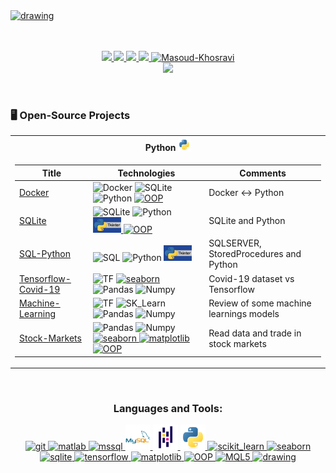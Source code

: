 <a href="https://github.com/Masoud-Khosravi">
  <img src="https://user-images.githubusercontent.com/121137036/210131906-43d3f4df-395d-438b-bca2-5613a52e6499.gif" alt="drawing" style="width:600px;"/>
  <!---
  <img src="https://user-images.githubusercontent.com/121137036/210107231-0ae2f150-bb07-4e53-a2e2-a006b9b799e4.gif" alt="drawing" style="width:600px;"/>
-->
</a>
<br/>
<br/>

<p align="center">
  <br/>
  <a href="https://www.linkedin.com/in/masoudkhosravi/">
      <img src="https://img.shields.io/badge/-Linkedin-blue?style=flat-square&logo=linkedin">
  </a>
  <a href="mailto:masoudkh.new@gmail.com">
      <img src="https://img.shields.io/badge/-Email-red?style=flat-square&logo=gmail&logoColor=white">
  </a>
  <a href="https://hub.docker.com/r/masoudnew/sqlite">
      <img src="https://img.shields.io/badge/-Docker-blue?style=flat-square&logo=Docker&logoColor=white">
  </a>
  </a>
  <a href="https://t.me/Masoudnew">
      <img src="https://img.shields.io/badge/-Telegram-blue?style=flat-square&logo=Telegram&logoColor=white">
  </a>
  <a href="https://github.com/Masoud-Khosravi">
     <img src="https://komarev.com/ghpvc/?username=masoud-khosravi&label=Visitors&color=0e75b6&style=flat" alt="Masoud-Khosravi" />
  </a>
  <br/>
  <a href="https://github.com/Masoud-Khosravi">
    <img src="https://github-readme-stats-git-masterrstaa-rickstaa.vercel.app/api?username=masoud-khosravi&show_icons=true&hide=issues,contribs&theme=react&hide_border=true" />   
    
<!--     <img src="https://github-readme-stats.vercel.app/api?username=masoud-khosravi&show_icons=true&hide=issues,contribs&theme=react&hide_border=true" /> -->
  <!---  
    <img src="https://github-stats-alpha.vercel.app/api?username=masoud-khosravi&cc=22272e&tc=37BCF6&ic=fff&bc=0000" />    
  -->
    
  </a>
  
</p>

<br/>

### 🖥️ Open-Source Projects
<table>
<tr><th>Python <a href="https://www.python.org" target="_blank" rel="noreferrer"> <img src="https://raw.githubusercontent.com/devicons/devicon/master/icons/python/python-original.svg" alt="python" width="20" height="20"/> </a> </th></tr>
<tr><td>
  
|Title | Technologies | Comments|
|--|--|--|
| [Docker](https://github.com/Masoud-Khosravi/Docker) | ![Docker](https://img.shields.io/badge/Docker-black?style=flat-square&logo=Docker) ![SQLite](https://img.shields.io/badge/SQLite-black?style=flat-square&logo=SQLite) ![Python](https://img.shields.io/badge/Python-black?style=flat-square&logo=python)  <a href="https://en.wikipedia.org/wiki/Object-oriented_programming" target="_blank" rel="noreferrer"> <img src="https://awaisarif.com/img/oop.png" alt="OOP" width="50" height="30" /> </a> | Docker <-> Python |   
| [SQLite](https://github.com/Masoud-Khosravi/SQLite) | ![SQLite](https://img.shields.io/badge/SQLite-black?style=flat-square&logo=SQLite) ![Python](https://img.shields.io/badge/Python-black?style=flat-square&logo=python) <a href="https://docs.python.org/3/library/tk.html" target="_blank" rel="noreferrer"> <img src="https://github.com/aaryanrlondhe/aaryanrlondhe/raw/main/e508febfbc11.jpg" alt="tkinter" width="45" height="25" /> </a> <a href="https://en.wikipedia.org/wiki/Object-oriented_programming" target="_blank" rel="noreferrer"> <img src="https://awaisarif.com/img/oop.png" alt="OOP" width="50" height="30" /> </a> | SQLite and Python |  
| [SQL-Python](https://github.com/Masoud-Khosravi/SQL-Python) | ![SQL](https://img.shields.io/badge/SQL-black?style=flat-square&logo=microsoft-sql-server) ![Python](https://img.shields.io/badge/Python-black?style=flat-square&logo=python) <a href="https://docs.python.org/3/library/tk.html" target="_blank" rel="noreferrer"> <img src="https://github.com/aaryanrlondhe/aaryanrlondhe/raw/main/e508febfbc11.jpg" alt="tkinter" width="45" height="25" /> </a> | SQLSERVER, StoredProcedures and Python |
| [Tensorflow-Covid-19](https://github.com/Masoud-Khosravi/Tensorflow-Covid-19) | ![TF](https://img.shields.io/badge/TF-black?style=flat-square&logo=tensorflow) <a href="https://seaborn.pydata.org/" target="_blank" rel="noreferrer"> <img src="https://seaborn.pydata.org/_images/logo-mark-lightbg.svg" alt="seaborn" width="20" height="20" /> </a> ![Pandas](https://img.shields.io/badge/Pandas-black?style=flat-square&logo=pandas) ![Numpy](https://img.shields.io/badge/Numpy-black?style=flat-square&logo=numpy) | Covid-19 dataset vs Tensorflow|
| [Machine-Learning](https://github.com/Masoud-Khosravi/Machine-Learning) | ![TF](https://img.shields.io/badge/TF-black?style=flat-square&logo=tensorflow) ![SK_Learn](https://img.shields.io/badge/SK_Learn-black?style=flat-square&logo=scikit-learn) ![Pandas](https://img.shields.io/badge/Pandas-black?style=flat-square&logo=pandas) ![Numpy](https://img.shields.io/badge/Numpy-black?style=flat-square&logo=numpy)| Review of some machine learnings models|
| [Stock-Markets](https://github.com/Masoud-Khosravi/Stock-Markets) | ![Pandas](https://img.shields.io/badge/Pandas-black?style=flat-square&logo=pandas) ![Numpy](https://img.shields.io/badge/Numpy-black?style=flat-square&logo=numpy) <a href="https://seaborn.pydata.org/" target="_blank" rel="noreferrer"> <img src="https://seaborn.pydata.org/_images/logo-mark-lightbg.svg" alt="seaborn" width="30" height="25" /> </a>  <a href="https://matplotlib.org/" target="_blank" rel="noreferrer"> <img src="https://upload.wikimedia.org/wikipedia/commons/8/84/Matplotlib_icon.svg" alt="matplotlib" width="25" height="25" /> </a> <a href="https://en.wikipedia.org/wiki/Object-oriented_programming" target="_blank" rel="noreferrer"> <img src="https://awaisarif.com/img/oop.png" alt="OOP" width="50" height="30" /> </a>| Read data and trade in stock markets

  
</td></tr> </table>
<br/>
  
<h3 align="center">Languages and Tools:</h3>
<p align="center"> <a href="https://git-scm.com/" target="_blank" rel="noreferrer"> <img src="https://www.vectorlogo.zone/logos/git-scm/git-scm-icon.svg" alt="git" width="40" height="40"/> </a> <a href="https://www.mathworks.com/" target="_blank" rel="noreferrer"> <img src="https://upload.wikimedia.org/wikipedia/commons/2/21/Matlab_Logo.png" alt="matlab" width="40" height="40"/> </a> <a href="https://www.microsoft.com/en-us/sql-server" target="_blank" rel="noreferrer"> <img src="https://www.svgrepo.com/show/303229/microsoft-sql-server-logo.svg" alt="mssql" width="40" height="40"/> </a> <a href="https://www.mysql.com/" target="_blank" rel="noreferrer"> <img src="https://raw.githubusercontent.com/devicons/devicon/master/icons/mysql/mysql-original-wordmark.svg" alt="mysql" width="40" height="40"/> </a> <a href="https://pandas.pydata.org/" target="_blank" rel="noreferrer"> <img src="https://raw.githubusercontent.com/devicons/devicon/2ae2a900d2f041da66e950e4d48052658d850630/icons/pandas/pandas-original.svg" alt="pandas" width="40" height="40"/> </a> <a href="https://www.python.org" target="_blank" rel="noreferrer"> <img src="https://raw.githubusercontent.com/devicons/devicon/master/icons/python/python-original.svg" alt="python" width="40" height="40"/> </a> <a href="https://scikit-learn.org/" target="_blank" rel="noreferrer"> <img src="https://upload.wikimedia.org/wikipedia/commons/0/05/Scikit_learn_logo_small.svg" alt="scikit_learn" width="40" height="40"/> </a> <a href="https://seaborn.pydata.org/" target="_blank" rel="noreferrer"> <img src="https://seaborn.pydata.org/_images/logo-mark-lightbg.svg" alt="seaborn" width="40" height="40"/> </a> <a href="https://www.sqlite.org/" target="_blank" rel="noreferrer"> <img src="https://www.vectorlogo.zone/logos/sqlite/sqlite-icon.svg" alt="sqlite" width="40" height="40"/> </a> <a href="https://www.tensorflow.org" target="_blank" rel="noreferrer"> <img src="https://www.vectorlogo.zone/logos/tensorflow/tensorflow-icon.svg" alt="tensorflow" width="40" height="40"/> </a> <a href="https://matplotlib.org/" target="_blank" rel="noreferrer"> <img src="https://upload.wikimedia.org/wikipedia/commons/8/84/Matplotlib_icon.svg" alt="matplotlib" width="40" height="40" /> </a> <a href="https://en.wikipedia.org/wiki/Object-oriented_programming" target="_blank" rel="noreferrer"> <img src="https://awaisarif.com/img/oop.png" alt="OOP" width="60" height="50"/> </a> <a href="https://www.mql5.com/" target="_blank" rel="noreferrer"> <img src="https://w7.pngwing.com/pngs/375/607/png-transparent-metatrader-4-metaquotes-software-metaquotes-language-mql4-mql5-algorithmic-trading-foreign-exchange-market-genetic-algorithm-blue-text-trademark-thumbnail.png" alt="MQL5" width="40" height="40"/> </a> 

<a href="https://github.com/Masoud-Khosravi">
<img src="https://user-images.githubusercontent.com/121137036/210119277-eda98111-b4d9-470b-84fe-6de468b11825.svg" alt="drawing" fill="none" /> 
  </a>
<!--- { background-color: none !important }) -->
  </p>
